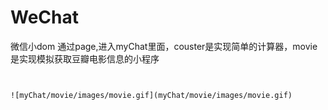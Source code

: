 # WeChat
微信小dom
通过page,进入myChat里面，couster是实现简单的计算器，movie是实现模拟获取豆瓣电影信息的小程序
```


![myChat/movie/images/movie.gif](myChat/movie/images/movie.gif)

